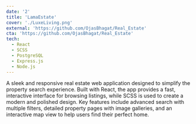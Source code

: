 ```yaml
---
date: '2'
title: 'LamaEstate'
cover: './LuxeLiving.png'
external: 'https://github.com/OjasBhagat/Real_Estate'
cta: 'https://github.com/OjasBhagat/Real_Estate'
tech:
  - React
  - SCSS
  - PostgreSQL
  - Express.js
  - Node.js
---
```

A sleek and responsive real estate web application designed to simplify the property search experience. Built with React, the app provides a fast, interactive interface for browsing listings, while SCSS is used to create a modern and polished design. Key features include advanced search with multiple filters, detailed property pages with image galleries, and an interactive map view to help users find their perfect home.
